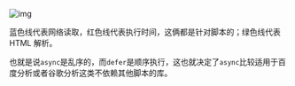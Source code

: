 ![img](https://p1-jj.byteimg.com/tos-cn-i-t2oaga2asx/gold-user-assets/2018/2/7/1616fd1a181ab854~tplv-t2oaga2asx-watermark.awebp)

蓝色线代表网络读取，红色线代表执行时间，这俩都是针对脚本的；绿色线代表 HTML 解析。

也就是说`async`是乱序的，而`defer`是顺序执行，这也就决定了`async`比较适用于百度分析或者谷歌分析这类不依赖其他脚本的库。